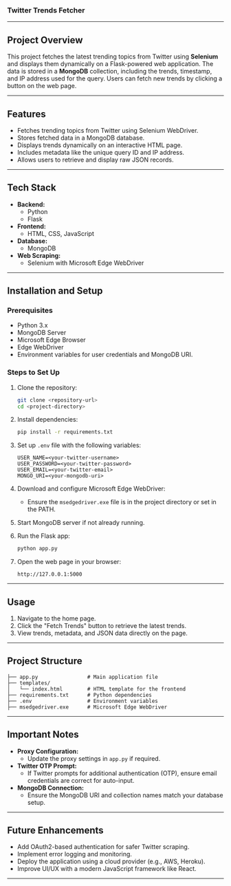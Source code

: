 ### Twitter Trends Fetcher

---

## **Project Overview**

This project fetches the latest trending topics from Twitter using **Selenium** and displays them dynamically on a Flask-powered web application. The data is stored in a **MongoDB** collection, including the trends, timestamp, and IP address used for the query. Users can fetch new trends by clicking a button on the web page.

---

## **Features**

- Fetches trending topics from Twitter using Selenium WebDriver.
- Stores fetched data in a MongoDB database.
- Displays trends dynamically on an interactive HTML page.
- Includes metadata like the unique query ID and IP address.
- Allows users to retrieve and display raw JSON records.

---

## **Tech Stack**

- **Backend:**
  - Python
  - Flask
- **Frontend:**
  - HTML, CSS, JavaScript
- **Database:**
  - MongoDB
- **Web Scraping:**
  - Selenium with Microsoft Edge WebDriver

---

## **Installation and Setup**

### **Prerequisites**
- Python 3.x
- MongoDB Server
- Microsoft Edge Browser
- Edge WebDriver
- Environment variables for user credentials and MongoDB URI.

### **Steps to Set Up**
1. Clone the repository:
   ```bash
   git clone <repository-url>
   cd <project-directory>
   ```
2. Install dependencies:
   ```bash
   pip install -r requirements.txt
   ```
3. Set up `.env` file with the following variables:
   ```env
   USER_NAME=<your-twitter-username>
   USER_PASSWORD=<your-twitter-password>
   USER_EMAIL=<your-twitter-email>
   MONGO_URI=<your-mongodb-uri>
   ```
4. Download and configure Microsoft Edge WebDriver:
   - Ensure the `msedgedriver.exe` file is in the project directory or set in the PATH.

5. Start MongoDB server if not already running.

6. Run the Flask app:
   ```bash
   python app.py
   ```

7. Open the web page in your browser:
   ```
   http://127.0.0.1:5000
   ```

---

## **Usage**

1. Navigate to the home page.
2. Click the "Fetch Trends" button to retrieve the latest trends.
3. View trends, metadata, and JSON data directly on the page.

---

## **Project Structure**

```
├── app.py                # Main application file
├── templates/
│   └── index.html        # HTML template for the frontend
├── requirements.txt      # Python dependencies
├── .env                  # Environment variables
├── msedgedriver.exe      # Microsoft Edge WebDriver
```

---

## **Important Notes**

- **Proxy Configuration:**
  - Update the proxy settings in `app.py` if required.
- **Twitter OTP Prompt:**
  - If Twitter prompts for additional authentication (OTP), ensure email credentials are correct for auto-input.
- **MongoDB Connection:**
  - Ensure the MongoDB URI and collection names match your database setup.

---

## **Future Enhancements**

- Add OAuth2-based authentication for safer Twitter scraping.
- Implement error logging and monitoring.
- Deploy the application using a cloud provider (e.g., AWS, Heroku).
- Improve UI/UX with a modern JavaScript framework like React.

---


